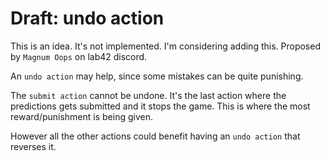 # Draft: undo action

This is an idea. It's not implemented. I'm considering adding this. Proposed by `Magnum Oops` on lab42 discord.

An `undo action` may help, since some mistakes can be quite punishing.

The `submit action` cannot be undone. It's the last action where the predictions gets submitted and it stops the game. This is where the most reward/punishment is being given.

However all the other actions could benefit having an `undo action` that reverses it.
